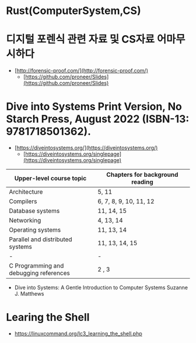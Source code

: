 # Rust(ComputerSystem,CS)

# 디지털 포렌식 관련 자료 및 CS자료 어마무시하다
- [http://forensic-proof.com/](http://forensic-proof.com/)
  - [https://github.com/proneer/Slides](https://github.com/proneer/Slides)

# Dive into Systems Print Version, No Starch Press, August 2022 (ISBN-13: 9781718501362). 
- [https://diveintosystems.org/](https://diveintosystems.org/)
  - [https://diveintosystems.org/singlepage](https://diveintosystems.org/singlepage)

|Upper-level course topic | Chapters for background reading|
|-|-|
|Architecture| 5, 11|
|Compilers| 6, 7, 8, 9, 10, 11, 12|
|Database systems| 11, 14, 15|
|Networking| 4, 13, 14|
|Operating systems| 11, 13, 14|
|Parallel and distributed systems| 11, 13, 14, 15|
|-|-|
|C Programming and<br>debugging references|2 , 3|

- Dive into Systems: A Gentle Introduction to Computer Systems
Suzanne J. Matthews

# Learing the Shell
- https://linuxcommand.org/lc3_learning_the_shell.php
